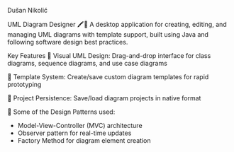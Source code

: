 Dušan Nikolić

UML Diagram Designer 🖍️📐
A desktop application for creating, editing, and managing UML diagrams with template support, built using Java and following software design best practices.

Key Features
🎨 Visual UML Design: Drag-and-drop interface for class diagrams, sequence diagrams, and use case diagrams

📂 Template System: Create/save custom diagram templates for rapid prototyping

💾 Project Persistence: Save/load diagram projects in native format

🧩 Some of the Design Patterns used:
- Model-View-Controller (MVC) architecture
- Observer pattern for real-time updates
- Factory Method for diagram element creation